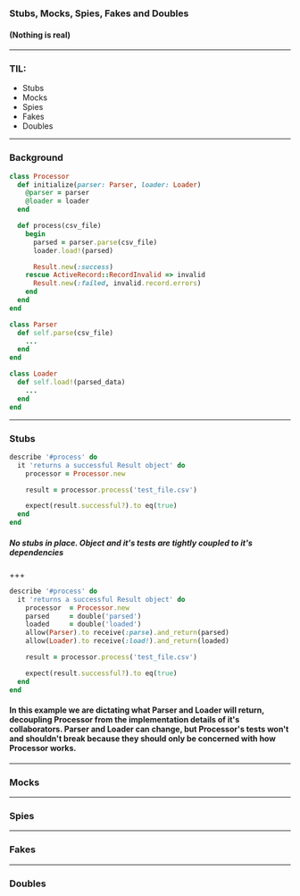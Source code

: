 ### Stubs, Mocks, Spies, Fakes and Doubles
#### (Nothing is real)

---

### TIL:

- Stubs
- Mocks
- Spies
- Fakes
- Doubles

---

### Background

```ruby
class Processor
  def initialize(parser: Parser, loader: Loader)
    @parser = parser
    @loader = loader
  end

  def process(csv_file)
    begin
      parsed = parser.parse(csv_file)
      loader.load!(parsed)

      Result.new(:success)
    rescue ActiveRecord::RecordInvalid => invalid
      Result.new(:failed, invalid.record.errors)
    end
  end
end

class Parser
  def self.parse(csv_file)
    ...
  end
end

class Loader
  def self.load!(parsed_data)
    ...
  end
end
```

---

### Stubs

```ruby
describe '#process' do
  it 'returns a successful Result object' do
    processor = Processor.new

    result = processor.process('test_file.csv')

    expect(result.successful?).to eq(true)
  end
end
```

##### No stubs in place. Object and it's tests are tightly _coupled_ to it's dependencies

+++

```ruby
describe '#process' do
  it 'returns a successful Result object' do
    processor  = Processor.new
    parsed     = double('parsed')
    loaded     = double('loaded')
    allow(Parser).to receive(:parse).and_return(parsed)
    allow(Loader).to receive(:load!).and_return(loaded)

    result = processor.process('test_file.csv')

    expect(result.successful?).to eq(true)
  end
end
```

#### In this example we are dictating what Parser and Loader will return, decoupling Processor from the implementation details of it's collaborators. Parser and Loader can change, but Processor's tests won't and shouldn't break because they should only be concerned with how Processor works.

---

### Mocks

---

### Spies

---

### Fakes

---

### Doubles
